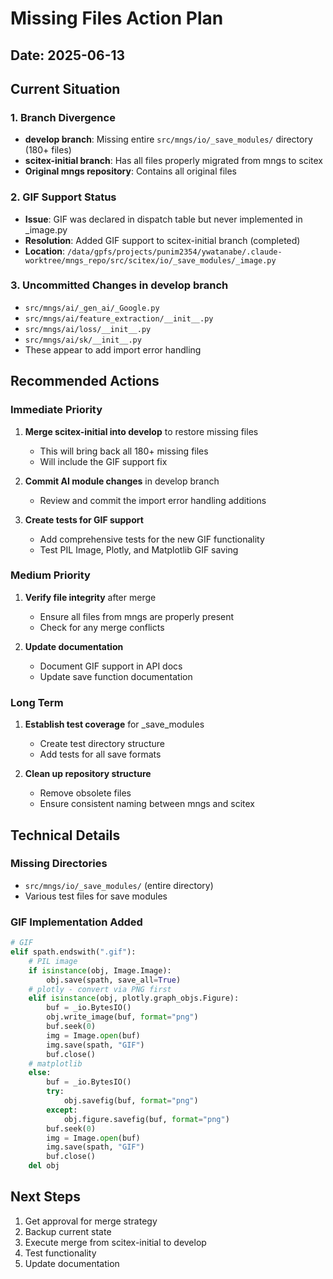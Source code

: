 # Missing Files Action Plan

## Date: 2025-06-13

## Current Situation

### 1. Branch Divergence
- **develop branch**: Missing entire `src/mngs/io/_save_modules/` directory (180+ files)
- **scitex-initial branch**: Has all files properly migrated from mngs to scitex
- **Original mngs repository**: Contains all original files

### 2. GIF Support Status
- **Issue**: GIF was declared in dispatch table but never implemented in _image.py
- **Resolution**: Added GIF support to scitex-initial branch (completed)
- **Location**: `/data/gpfs/projects/punim2354/ywatanabe/.claude-worktree/mngs_repo/src/scitex/io/_save_modules/_image.py`

### 3. Uncommitted Changes in develop branch
- `src/mngs/ai/_gen_ai/_Google.py`
- `src/mngs/ai/feature_extraction/__init__.py`
- `src/mngs/ai/loss/__init__.py`
- `src/mngs/ai/sk/__init__.py`
- These appear to add import error handling

## Recommended Actions

### Immediate Priority
1. **Merge scitex-initial into develop** to restore missing files
   - This will bring back all 180+ missing files
   - Will include the GIF support fix
   
2. **Commit AI module changes** in develop branch
   - Review and commit the import error handling additions
   
3. **Create tests for GIF support**
   - Add comprehensive tests for the new GIF functionality
   - Test PIL Image, Plotly, and Matplotlib GIF saving

### Medium Priority
1. **Verify file integrity** after merge
   - Ensure all files from mngs are properly present
   - Check for any merge conflicts
   
2. **Update documentation**
   - Document GIF support in API docs
   - Update save function documentation

### Long Term
1. **Establish test coverage** for _save_modules
   - Create test directory structure
   - Add tests for all save formats
   
2. **Clean up repository structure**
   - Remove obsolete files
   - Ensure consistent naming between mngs and scitex

## Technical Details

### Missing Directories
- `src/mngs/io/_save_modules/` (entire directory)
- Various test files for save modules

### GIF Implementation Added
```python
# GIF
elif spath.endswith(".gif"):
    # PIL image
    if isinstance(obj, Image.Image):
        obj.save(spath, save_all=True)
    # plotly - convert via PNG first
    elif isinstance(obj, plotly.graph_objs.Figure):
        buf = _io.BytesIO()
        obj.write_image(buf, format="png")
        buf.seek(0)
        img = Image.open(buf)
        img.save(spath, "GIF")
        buf.close()
    # matplotlib
    else:
        buf = _io.BytesIO()
        try:
            obj.savefig(buf, format="png")
        except:
            obj.figure.savefig(buf, format="png")
        buf.seek(0)
        img = Image.open(buf)
        img.save(spath, "GIF")
        buf.close()
    del obj
```

## Next Steps
1. Get approval for merge strategy
2. Backup current state
3. Execute merge from scitex-initial to develop
4. Test functionality
5. Update documentation